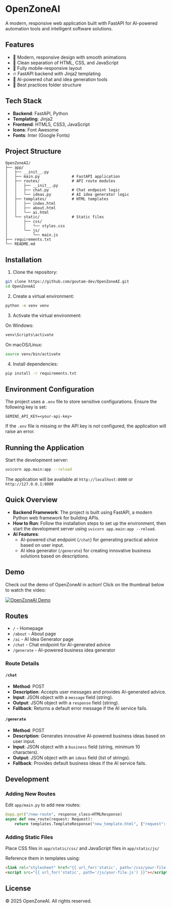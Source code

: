 # OpenZoneAI

A modern, responsive web application built with FastAPI for AI-powered automation tools and intelligent software solutions.

## Features

- 🚀 Modern, responsive design with smooth animations
- 🎨 Clean separation of HTML, CSS, and JavaScript
- 📱 Fully mobile-responsive layout
- 🔥 FastAPI backend with Jinja2 templating
- 🤖 AI-powered chat and idea generation tools
- 📂 Best practices folder structure

## Tech Stack

- **Backend**: FastAPI, Python
- **Templating**: Jinja2
- **Frontend**: HTML5, CSS3, JavaScript
- **Icons**: Font Awesome
- **Fonts**: Inter (Google Fonts)

## Project Structure

```
OpenZoneAI/
├── app/
│   ├── __init__.py
│   ├── main.py              # FastAPI application
│   ├── routes/              # API route modules
│   │   ├── __init__.py
│   │   ├── chat.py          # Chat endpoint logic
│   │   └── ideas.py         # AI idea generator logic
│   ├── templates/           # HTML templates
│   │   ├── index.html
│   │   ├── about.html
│   │   └── ai.html
│   └── static/              # Static files
│       ├── css/
│       │   └── styles.css
│       └── js/
│           └── main.js
├── requirements.txt
└── README.md
```

## Installation

1. Clone the repository:
```bash
git clone https://github.com/goutam-dev/OpenZoneAI.git
cd OpenZoneAI
```

2. Create a virtual environment:
```bash
python -m venv venv
```

3. Activate the virtual environment:

On Windows:
```bash
venv\Scripts\activate
```

On macOS/Linux:
```bash
source venv/bin/activate
```

4. Install dependencies:
```bash
pip install -r requirements.txt
```
## Environment Configuration

The project uses a `.env` file to store sensitive configurations. Ensure the following key is set:

```
GEMINI_API_KEY=<your-api-key>
```

If the `.env` file is missing or the API key is not configured, the application will raise an error.

## Running the Application

Start the development server:

```bash
uvicorn app.main:app --reload
```

The application will be available at `http://localhost:8000` or `http://127.0.0.1:8000`

## Quick Overview

- **Backend Framework**: The project is built using FastAPI, a modern Python web framework for building APIs.
- **How to Run**: Follow the installation steps to set up the environment, then start the development server using `uvicorn app.main:app --reload`.
- **AI Features**:
  - AI-powered chat endpoint (`/chat`) for generating practical advice based on user input.
  - AI idea generator (`/generate`) for creating innovative business solutions based on descriptions.

## Demo

Check out the demo of OpenZoneAI in action! Click on the thumbnail below to watch the video:

[![OpenZoneAI Demo](https://res.cloudinary.com/damlr67d9/image/upload/v1761505701/Preview_Openzone_yiq45i.png)](https://drive.google.com/file/d/1hZuKYtmUnfxqHVeDeVkCy97IoNjCrQ0s/view?usp=sharing)

## Routes

- `/` - Homepage
- `/about` - About page
- `/ai` - AI Idea Generator page
- `/chat` - Chat endpoint for AI-generated advice
- `/generate` - AI-powered business idea generator

### Route Details

#### `/chat`
- **Method**: POST
- **Description**: Accepts user messages and provides AI-generated advice.
- **Input**: JSON object with a `message` field (string).
- **Output**: JSON object with a `response` field (string).
- **Fallback**: Returns a default error message if the AI service fails.

#### `/generate`
- **Method**: POST
- **Description**: Generates innovative AI-powered business ideas based on user input.
- **Input**: JSON object with a `business` field (string, minimum 10 characters).
- **Output**: JSON object with an `ideas` field (list of strings).
- **Fallback**: Provides default business ideas if the AI service fails.


## Development

### Adding New Routes

Edit `app/main.py` to add new routes:

```python
@app.get("/new-route", response_class=HTMLResponse)
async def new_route(request: Request):
    return templates.TemplateResponse("new_template.html", {"request": request})
```

### Adding Static Files

Place CSS files in `app/static/css/` and JavaScript files in `app/static/js/`

Reference them in templates using:
```html
<link rel="stylesheet" href="{{ url_for('static', path='/css/your-file.css') }}">
<script src="{{ url_for('static', path='/js/your-file.js') }}"></script>
```



## License

© 2025 OpenZoneAI. All rights reserved.
